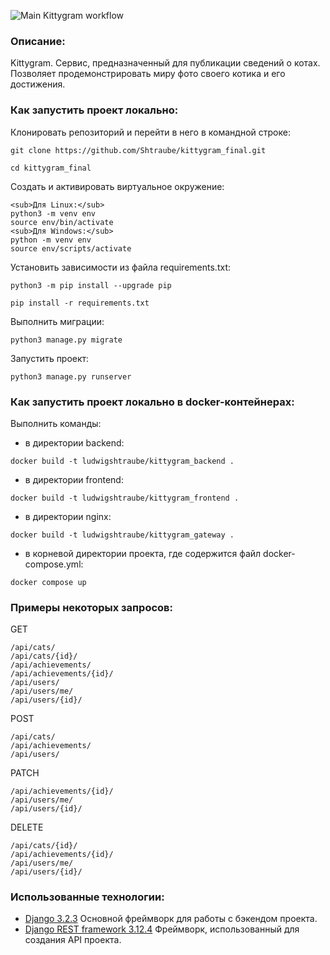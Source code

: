 ![Main Kittygram workflow](https://github.com/Shtraube/kittygram_final/actions/workflows/main.yml/badge.svg?event=push)

### Описание:

Kittygram. Сервис, предназначенный для публикации сведений о котах.
Позволяет продемонстрировать миру фото своего котика и его достижения.

### Как запустить проект локально:

Клонировать репозиторий и перейти в него в командной строке:

```
git clone https://github.com/Shtraube/kittygram_final.git
```

```
cd kittygram_final
```

Cоздать и активировать виртуальное окружение:

```
<sub>Для Linux:</sub>
python3 -m venv env
source env/bin/activate
<sub>Для Windows:</sub>
python -m venv env
source env/scripts/activate
```

Установить зависимости из файла requirements.txt:

```
python3 -m pip install --upgrade pip
```

```
pip install -r requirements.txt
```

Выполнить миграции:

```
python3 manage.py migrate
```

Запустить проект:

```
python3 manage.py runserver
```

### Как запустить проект локально в docker-контейнерах:

Выполнить команды:
- в директории backend:
```
docker build -t ludwigshtraube/kittygram_backend .
```

- в директории frontend:
```
docker build -t ludwigshtraube/kittygram_frontend .
```

- в директории nginx:
```
docker build -t ludwigshtraube/kittygram_gateway .
```

- в корневой директории проекта, где содержится файл docker-compose.yml:
```
docker compose up
```

### Примеры некоторых запросов:

GET
```
/api/cats/
/api/cats/{id}/
/api/achievements/
/api/achievements/{id}/
/api/users/
/api/users/me/
/api/users/{id}/
```
POST
```
/api/cats/
/api/achievements/
/api/users/
```
PATCH
```
/api/achievements/{id}/
/api/users/me/
/api/users/{id}/
```
DELETE
```
/api/cats/{id}/
/api/achievements/{id}/
/api/users/me/
/api/users/{id}/
```

### Использованные технологии:

- [Django 3.2.3](https://docs.djangoproject.com/en/5.2/releases/3.2.3/)
Основной фреймворк для работы с бэкендом проекта.
- [Django REST framework 3.12.4](https://www.django-rest-framework.org/community/3.12-announcement/#django-rest-framework-312)
Фреймворк, использованный для создания API проекта.

